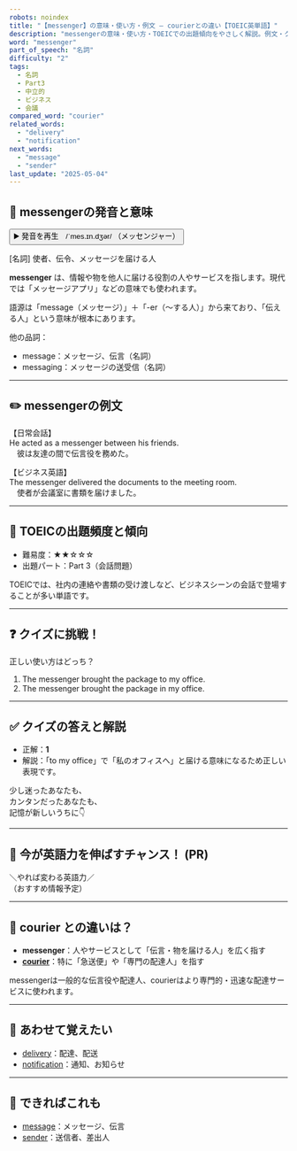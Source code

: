 ```yaml
---
robots: noindex
title: "【messenger】の意味・使い方・例文 ― courierとの違い【TOEIC英単語】"
description: "messengerの意味・使い方・TOEICでの出題傾向をやさしく解説。例文・クイズ付きでcourierとの違いもわかりやすく学べます。"
word: "messenger"
part_of_speech: "名詞"
difficulty: "2"
tags:
  - 名詞
  - Part3
  - 中立的
  - ビジネス
  - 会議
compared_word: "courier"
related_words:
  - "delivery"
  - "notification"
next_words:
  - "message"
  - "sender"
last_update: "2025-05-04"
---
```


## 🔰 messengerの発音と意味

<button class="play-audio" onclick="playTTS('messenger')">
  <span class="play-audio-main">
    ▶️ 発音を再生　/ˈmes.ɪn.dʒər/
  </span>
  <span class="play-audio-sub">
    （メッセンジャー）
  </span>
</button>

[名詞] 使者、伝令、メッセージを届ける人

**messenger** は、情報や物を他人に届ける役割の人やサービスを指します。現代では「メッセージアプリ」などの意味でも使われます。

語源は「message（メッセージ）」＋「-er（～する人）」から来ており、「伝える人」という意味が根本にあります。

他の品詞：  
- message：メッセージ、伝言（名詞）
- messaging：メッセージの送受信（名詞）

---

## ✏️ messengerの例文

【日常会話】  
He acted as a messenger between his friends.  
　彼は友達の間で伝言役を務めた。

【ビジネス英語】  
The messenger delivered the documents to the meeting room.  
　使者が会議室に書類を届けました。

---

## 🎯 TOEICの出題頻度と傾向

- 難易度：★★☆☆☆
- 出題パート：Part 3（会話問題）

TOEICでは、社内の連絡や書類の受け渡しなど、ビジネスシーンの会話で登場することが多い単語です。

---

## ❓ クイズに挑戦！

正しい使い方はどっち？

1. The messenger brought the package to my office.  
2. The messenger brought the package in my office.

---

## ✅ クイズの答えと解説

- 正解：**1**
- 解説：「to my office」で「私のオフィスへ」と届ける意味になるため正しい表現です。

少し迷ったあなたも、  
カンタンだったあなたも、  
記憶が新しいうちに👇️

---

## 🚀 今が英語力を伸ばすチャンス！ (PR)

<div class="info-center">
＼やれば変わる英語力／<br>  
（おすすめ情報予定）
</div>

---

## 🤔  courier との違いは？

- **messenger**：人やサービスとして「伝言・物を届ける人」を広く指す
- **[courier](/word/courier)**：特に「急送便」や「専門の配達人」を指す

messengerは一般的な伝言役や配達人、courierはより専門的・迅速な配達サービスに使われます。

---

## 🧩 あわせて覚えたい

- [delivery](/word/delivery)：配達、配送
- [notification](/word/notification)：通知、お知らせ

---

## 📖 できればこれも

- [message](/word/message)：メッセージ、伝言
- [sender](/word/sender)：送信者、差出人

<!-- cvid: aid45_bid28 -->

